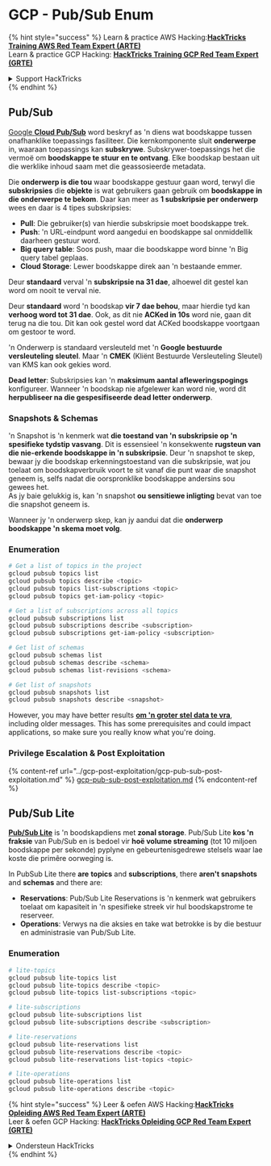 # GCP - Pub/Sub Enum

{% hint style="success" %}
Learn & practice AWS Hacking:<img src="../../../.gitbook/assets/image (1).png" alt="" data-size="line">[**HackTricks Training AWS Red Team Expert (ARTE)**](https://training.hacktricks.xyz/courses/arte)<img src="../../../.gitbook/assets/image (1).png" alt="" data-size="line">\
Learn & practice GCP Hacking: <img src="../../../.gitbook/assets/image (2).png" alt="" data-size="line">[**HackTricks Training GCP Red Team Expert (GRTE)**<img src="../../../.gitbook/assets/image (2).png" alt="" data-size="line">](https://training.hacktricks.xyz/courses/grte)

<details>

<summary>Support HackTricks</summary>

* Check the [**subscription plans**](https://github.com/sponsors/carlospolop)!
* **Join the** 💬 [**Discord group**](https://discord.gg/hRep4RUj7f) or the [**telegram group**](https://t.me/peass) or **follow** us on **Twitter** 🐦 [**@hacktricks\_live**](https://twitter.com/hacktricks\_live)**.**
* **Share hacking tricks by submitting PRs to the** [**HackTricks**](https://github.com/carlospolop/hacktricks) and [**HackTricks Cloud**](https://github.com/carlospolop/hacktricks-cloud) github repos.

</details>
{% endhint %}

## Pub/Sub <a href="#reviewing-cloud-pubsub" id="reviewing-cloud-pubsub"></a>

[Google **Cloud Pub/Sub**](https://cloud.google.com/pubsub/) word beskryf as 'n diens wat boodskappe tussen onafhanklike toepassings fasiliteer. Die kernkomponente sluit **onderwerpe** in, waaraan toepassings kan **subskrywe**. Subskrywer-toepassings het die vermoë om **boodskappe te stuur en te ontvang**. Elke boodskap bestaan uit die werklike inhoud saam met die geassosieerde metadata.

Die **onderwerp is die tou** waar boodskappe gestuur gaan word, terwyl die **subskripsies** die **objekte** is wat gebruikers gaan gebruik om **boodskappe in die onderwerpe te bekom**. Daar kan meer as **1 subskripsie per onderwerp** wees en daar is 4 tipes subskripsies:

* **Pull**: Die gebruiker(s) van hierdie subskripsie moet boodskappe trek.
* **Push**: 'n URL-eindpunt word aangedui en boodskappe sal onmiddellik daarheen gestuur word.
* **Big query table**: Soos push, maar die boodskappe word binne 'n Big query tabel geplaas.
* **Cloud Storage**: Lewer boodskappe direk aan 'n bestaande emmer.

Deur **standaard** verval 'n **subskripsie na 31 dae**, alhoewel dit gestel kan word om nooit te verval nie.

Deur **standaard** word 'n boodskap **vir 7 dae behou**, maar hierdie tyd kan **verhoog word tot 31 dae**. Ook, as dit nie **ACKed in 10s** word nie, gaan dit terug na die tou. Dit kan ook gestel word dat ACKed boodskappe voortgaan om gestoor te word.

'n Onderwerp is standaard versleuteld met 'n **Google bestuurde versleuteling sleutel**. Maar 'n **CMEK** (Kliënt Bestuurde Versleuteling Sleutel) van KMS kan ook gekies word.

**Dead letter**: Subskripsies kan 'n **maksimum aantal afleweringspogings** konfigureer. Wanneer 'n boodskap nie afgelewer kan word nie, word dit **herpubliseer na die gespesifiseerde dead letter onderwerp**.

### Snapshots & Schemas

'n Snapshot is 'n kenmerk wat **die toestand van 'n subskripsie op 'n spesifieke tydstip vasvang**. Dit is essensieel 'n konsekwente **rugsteun van die nie-erkende boodskappe in 'n subskripsie**. Deur 'n snapshot te skep, bewaar jy die boodskap erkenningstoestand van die subskripsie, wat jou toelaat om boodskapverbruik voort te sit vanaf die punt waar die snapshot geneem is, selfs nadat die oorspronklike boodskappe andersins sou gewees het.\
As jy baie gelukkig is, kan 'n snapshot **ou sensitiewe inligting** bevat van toe die snapshot geneem is.

Wanneer jy 'n onderwerp skep, kan jy aandui dat die **onderwerp boodskappe 'n skema moet volg**.

### Enumeration
```bash
# Get a list of topics in the project
gcloud pubsub topics list
gcloud pubsub topics describe <topic>
gcloud pubsub topics list-subscriptions <topic>
gcloud pubsub topics get-iam-policy <topic>

# Get a list of subscriptions across all topics
gcloud pubsub subscriptions list
gcloud pubsub subscriptions describe <subscription>
gcloud pubsub subscriptions get-iam-policy <subscription>

# Get list of schemas
gcloud pubsub schemas list
gcloud pubsub schemas describe <schema>
gcloud pubsub schemas list-revisions <schema>

# Get list of snapshots
gcloud pubsub snapshots list
gcloud pubsub snapshots describe <snapshot>
```
However, you may have better results [**om 'n groter stel data te vra**](https://cloud.google.com/pubsub/docs/replay-overview), including older messages. This has some prerequisites and could impact applications, so make sure you really know what you're doing.

### Privilege Escalation & Post Exploitation

{% content-ref url="../gcp-post-exploitation/gcp-pub-sub-post-exploitation.md" %}
[gcp-pub-sub-post-exploitation.md](../gcp-post-exploitation/gcp-pub-sub-post-exploitation.md)
{% endcontent-ref %}

## Pub/Sub Lite

[**Pub/Sub Lite**](https://cloud.google.com/pubsub/docs/choosing-pubsub-or-lite) is 'n boodskapdiens met **zonal storage**. Pub/Sub Lite **kos 'n fraksie** van Pub/Sub en is bedoel vir **hoë volume streaming** (tot 10 miljoen boodskappe per sekonde) pyplyne en gebeurtenisgedrewe stelsels waar lae koste die primêre oorweging is.

In PubSub Lite there **are** **topics** and **subscriptions**, there **aren't snapshots** and **schemas** and there are:

* **Reservations**: Pub/Sub Lite Reservations is 'n kenmerk wat gebruikers toelaat om kapasiteit in 'n spesifieke streek vir hul boodskapstrome te reserveer.
* **Operations**: Verwys na die aksies en take wat betrokke is by die bestuur en administrasie van Pub/Sub Lite.

### Enumeration
```bash
# lite-topics
gcloud pubsub lite-topics list
gcloud pubsub lite-topics describe <topic>
gcloud pubsub lite-topics list-subscriptions <topic>

# lite-subscriptions
gcloud pubsub lite-subscriptions list
gcloud pubsub lite-subscriptions describe <subscription>

# lite-reservations
gcloud pubsub lite-reservations list
gcloud pubsub lite-reservations describe <topic>
gcloud pubsub lite-reservations list-topics <topic>

# lite-operations
gcloud pubsub lite-operations list
gcloud pubsub lite-operations describe <topic>
```
{% hint style="success" %}
Leer & oefen AWS Hacking:<img src="../../../.gitbook/assets/image (1).png" alt="" data-size="line">[**HackTricks Opleiding AWS Red Team Expert (ARTE)**](https://training.hacktricks.xyz/courses/arte)<img src="../../../.gitbook/assets/image (1).png" alt="" data-size="line">\
Leer & oefen GCP Hacking: <img src="../../../.gitbook/assets/image (2).png" alt="" data-size="line">[**HackTricks Opleiding GCP Red Team Expert (GRTE)**<img src="../../../.gitbook/assets/image (2).png" alt="" data-size="line">](https://training.hacktricks.xyz/courses/grte)

<details>

<summary>Ondersteun HackTricks</summary>

* Kyk na die [**subskripsie planne**](https://github.com/sponsors/carlospolop)!
* **Sluit aan by die** 💬 [**Discord groep**](https://discord.gg/hRep4RUj7f) of die [**telegram groep**](https://t.me/peass) of **volg** ons op **Twitter** 🐦 [**@hacktricks\_live**](https://twitter.com/hacktricks\_live)**.**
* **Deel hacking truuks deur PRs in te dien na die** [**HackTricks**](https://github.com/carlospolop/hacktricks) en [**HackTricks Cloud**](https://github.com/carlospolop/hacktricks-cloud) github repos.

</details>
{% endhint %}
